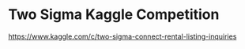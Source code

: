 # Two Sigma Kaggle Competition

https://www.kaggle.com/c/two-sigma-connect-rental-listing-inquiries
